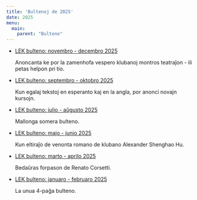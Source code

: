 ```yaml
---
title: 'Bultenoj de 2025'
date: 2025
menu:
  main:
    parent: "Bulteno"
---
```


* [LEK bulteno: novembro - decembro 2025](/bultenoj/2025-11.pdf)

  Anoncanta ke por la zamenhofa vespero klubanoj montros teatraĵon - ili petas helpon pri tio.

* [LEK bulteno: septembro - oktobro 2025](/bultenoj/2025-09.pdf)

  Kun egalaj tekstoj en esperanto kaj en la angla, por anonci novajn kursojn.

* [LEK bulteno: julio - aŭgusto 2025](/bultenoj/2025-07.pdf)

  Mallonga somera bulteno.

* [LEK bulteno: majo - junio 2025](/bultenoj/2025-05.pdf)

  Kun eltiraĵo de venonta romano de klubano Alexander Shenghao Hu.

* [LEK bulteno: marto - aprilo 2025](/bultenoj/2025-03.pdf)

  Bedaŭras forpason de Renato Corsetti.

* [LEK bulteno: januaro - februaro 2025](/bultenoj/2025-01.pdf)

  La unua 4-paĝa bulteno.
